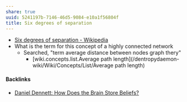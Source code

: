 ```yaml
---
share: true
uuid: 5241197b-7146-46d5-9084-e10a1f56804f
title: Six degrees of separation
---
```

* [Six degrees of separation - Wikipedia](https://en.wikipedia.org/wiki/Six_degrees_of_separation)
* What is the term for this concept of a highly connected network
  * Searched, "term average distance between nodes graph thery"
    * [wiki.concepts.list.Average path length](/dentropydaemon-wiki/Wiki/Concepts/List/Average path length)


#### Backlinks

* [Daniel Dennett: How Does the Brain Store Beliefs?](/072dd632-729b-4e18-9a48-5df256881d68)